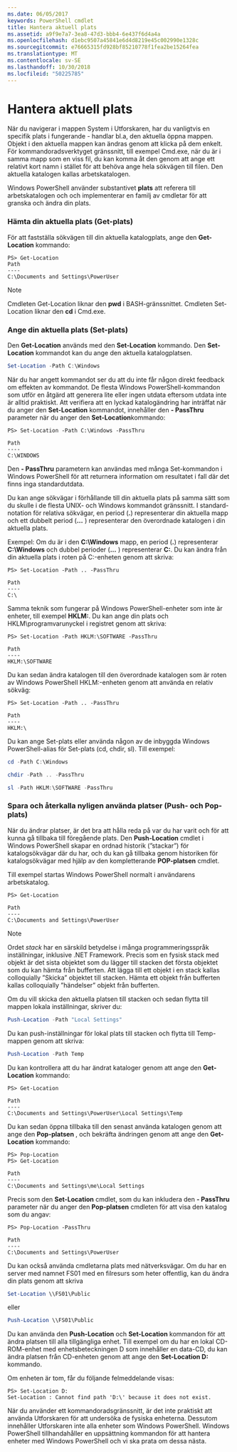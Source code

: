```yaml
---
ms.date: 06/05/2017
keywords: PowerShell cmdlet
title: Hantera aktuell plats
ms.assetid: a9f9e7a7-3ea8-47d3-bbb4-6e437f6d4a4a
ms.openlocfilehash: d1ebc9507a45841e6d4d8219e45c002990e1328c
ms.sourcegitcommit: e76665315fd928bf85210778f1fea2be15264fea
ms.translationtype: MT
ms.contentlocale: sv-SE
ms.lasthandoff: 10/30/2018
ms.locfileid: "50225785"
---
```

# <a name="managing-current-location"></a>Hantera aktuell plats

När du navigerar i mappen System i Utforskaren, har du vanligtvis en specifik plats i fungerande - handlar bl.a, den aktuella öppna mappen. Objekt i den aktuella mappen kan ändras genom att klicka på dem enkelt. För kommandoradsverktyget gränssnitt, till exempel Cmd.exe, när du är i samma mapp som en viss fil, du kan komma åt den genom att ange ett relativt kort namn i stället för att behöva ange hela sökvägen till filen. Den aktuella katalogen kallas arbetskatalogen.

Windows PowerShell använder substantivet **plats** att referera till arbetskatalogen och och implementerar en familj av cmdletar för att granska och ändra din plats.

### <a name="getting-your-current-location-get-location"></a>Hämta din aktuella plats (Get-plats)

För att fastställa sökvägen till din aktuella katalogplats, ange den **Get-Location** kommando:

```
PS> Get-Location
Path
----
C:\Documents and Settings\PowerUser
```

> [!NOTE]
> Cmdleten Get-Location liknar den **pwd** i BASH-gränssnittet. Cmdleten Set-Location liknar den **cd** i Cmd.exe.

### <a name="setting-your-current-location-set-location"></a>Ange din aktuella plats (Set-plats)

Den **Get-Location** används med den **Set-Location** kommando. Den **Set-Location** kommandot kan du ange den aktuella katalogplatsen.

```powershell
Set-Location -Path C:\Windows
```

När du har angett kommandot ser du att du inte får någon direkt feedback om effekten av kommandot. De flesta Windows PowerShell-kommandon som utför en åtgärd att generera lite eller ingen utdata eftersom utdata inte är alltid praktiskt. Att verifiera att en lyckad katalogändring har inträffat när du anger den **Set-Location** kommandot, innehåller den **- PassThru** parameter när du anger den **Set-Location**kommando:

```
PS> Set-Location -Path C:\Windows -PassThru

Path
----
C:\WINDOWS
```

Den **- PassThru** parametern kan användas med många Set-kommandon i Windows PowerShell för att returnera information om resultatet i fall där det finns inga standardutdata.

Du kan ange sökvägar i förhållande till din aktuella plats på samma sätt som du skulle i de flesta UNIX- och Windows kommandot gränssnitt. I standard-notation för relativa sökvägar, en period (**.**) representerar din aktuella mapp och ett dubbelt period (**...** ) representerar den överordnade katalogen i din aktuella plats.

Exempel: Om du är i den **C:\\Windows** mapp, en period (**.**) representerar **C:\\Windows** och dubbel perioder (**...** ) representerar **C:**. Du kan ändra från din aktuella plats i roten på C:-enheten genom att skriva:

```
PS> Set-Location -Path .. -PassThru

Path
----
C:\
```

Samma teknik som fungerar på Windows PowerShell-enheter som inte är enheter, till exempel **HKLM:**. Du kan ange din plats och HKLM\\programvarunyckel i registret genom att skriva:

```
PS> Set-Location -Path HKLM:\SOFTWARE -PassThru

Path
----
HKLM:\SOFTWARE
```

Du kan sedan ändra katalogen till den överordnade katalogen som är roten av Windows PowerShell HKLM:-enheten genom att använda en relativ sökväg:

```
PS> Set-Location -Path .. -PassThru

Path
----
HKLM:\
```

Du kan ange Set-plats eller använda någon av de inbyggda Windows PowerShell-alias för Set-plats (cd, chdir, sl). Till exempel:

```powershell
cd -Path C:\Windows
```

```powershell
chdir -Path .. -PassThru
```

```powershell
sl -Path HKLM:\SOFTWARE -PassThru
```

### <a name="saving-and-recalling-recent-locations-push-location-and-pop-location"></a>Spara och återkalla nyligen använda platser (Push- och Pop-plats)

När du ändrar platser, är det bra att hålla reda på var du har varit och för att kunna gå tillbaka till föregående plats. Den **Push-Location** cmdlet i Windows PowerShell skapar en ordnad historik (”stackar”) för katalogsökvägar där du har, och du kan gå tillbaka genom historiken för katalogsökvägar med hjälp av den kompletterande  **POP-platsen** cmdlet.

Till exempel startas Windows PowerShell normalt i användarens arbetskatalog.

```
PS> Get-Location

Path
----
C:\Documents and Settings\PowerUser
```

> [!NOTE]
> Ordet *stack* har en särskild betydelse i många programmeringsspråk inställningar, inklusive .NET Framework. Precis som en fysisk stack med objekt är det sista objektet som du lägger till stacken det första objektet som du kan hämta från bufferten. Att lägga till ett objekt i en stack kallas colloquially ”Skicka” objektet till stacken. Hämta ett objekt från bufferten kallas colloquially ”händelser” objekt från bufferten.

Om du vill skicka den aktuella platsen till stacken och sedan flytta till mappen lokala inställningar, skriver du:

```powershell
Push-Location -Path "Local Settings"
```

Du kan push-inställningar för lokal plats till stacken och flytta till Temp-mappen genom att skriva:

```powershell
Push-Location -Path Temp
```

Du kan kontrollera att du har ändrat kataloger genom att ange den **Get-Location** kommando:

```
PS> Get-Location

Path
----
C:\Documents and Settings\PowerUser\Local Settings\Temp
```

Du kan sedan öppna tillbaka till den senast använda katalogen genom att ange den **Pop-platsen** , och bekräfta ändringen genom att ange den **Get-Location** kommando:

```
PS> Pop-Location
PS> Get-Location

Path
----
C:\Documents and Settings\me\Local Settings
```

Precis som den **Set-Location** cmdlet, som du kan inkludera den **- PassThru** parameter när du anger den **Pop-platsen** cmdleten för att visa den katalog som du angav:

```
PS> Pop-Location -PassThru

Path
----
C:\Documents and Settings\PowerUser
```

Du kan också använda cmdletarna plats med nätverksvägar. Om du har en server med namnet FS01 med en filresurs som heter offentlig, kan du ändra din plats genom att skriva

```powershell
Set-Location \\FS01\Public
```

eller

```powershell
Push-Location \\FS01\Public
```

Du kan använda den **Push-Location** och **Set-Location** kommandon för att ändra platsen till alla tillgängliga enhet. Till exempel om du har en lokal CD-ROM-enhet med enhetsbeteckningen D som innehåller en data-CD, du kan ändra platsen från CD-enheten genom att ange den **Set-Location D:** kommando.

Om enheten är tom, får du följande felmeddelande visas:

```
PS> Set-Location D:
Set-Location : Cannot find path 'D:\' because it does not exist.
```

När du använder ett kommandoradsgränssnitt, är det inte praktiskt att använda Utforskaren för att undersöka de fysiska enheterna. Dessutom innehåller Utforskaren inte alla enheter som Windows PowerShell. Windows PowerShell tillhandahåller en uppsättning kommandon för att hantera enheter med Windows PowerShell och vi ska prata om dessa nästa.
